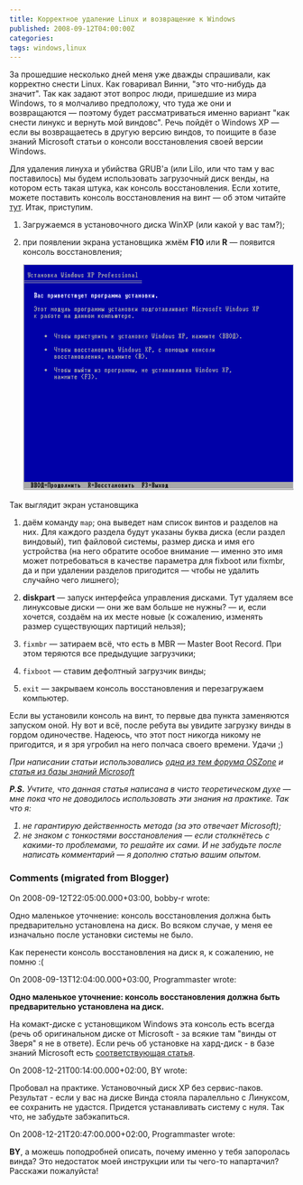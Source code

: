 ```yaml
---
title: Корректное удаление Linux и возвращение к Windows
published: 2008-09-12T04:00:00Z
categories: 
tags: windows,linux
---
```


За прошедшие несколько дней меня уже дважды спрашивали, как корректно снести Linux. Как говаривал Винни, "это что-нибудь да значит". Так как задают этот вопрос люди, пришедшие из мира Windows, то я молчаливо предположу, что туда же они и возвращаются — поэтому будет рассматриваться именно вариант "как снести линукс и вернуть мой виндовс". Речь пойдёт о Windows XP &mdash; если вы возвращаетесь в другую версию виндов, то поищите в базе знаний Microsoft статьи о консоли восстановления своей версии Windows.

Для удаления линуха и убийства GRUB'а (или Lilo, или что там у вас поставилось) мы будем использовать загрузочный диск венды, на котором есть такая штука, как консоль восстановления. Если хотите, можете поставить консоль восстановления на винт — об этом читайте <a href=http://support.microsoft.com/kb/307654/ru>тут</a>. Итак, приступим.

1. Загружаемся в установочного диска WinXP (или какой у вас там?);

2. при появлении экрана установщика жмём <b>F10</b> или <b>R</b> — появится консоль восстановления; <div class="center">
<img src="/images/windows-setup.png"
    width="724px" height="400px"
    alt="Установка Windows"
    class="fullscreen" />
<p>Так выглядит экран установщика</p>
</div>

1. даём команду <code>map</code>; она выведет нам список винтов и разделов на них. Для каждого раздела будут указаны буква диска (если раздел виндовый), тип файловой системы, размер диска и имя его устройства (на него обратите особое внимание &mdash; именно это имя может потребоваться в качестве параметра для fixboot или fixmbr, да и при удалении разделов пригодится &mdash; чтобы не удалить случайно чего лишнего);

1. <b>diskpart</b> &mdash; запуск интерфейса управления дисками. Тут удаляем все линуксовые диски &mdash; они же вам больше не нужны? &mdash; и, если хочется, создаём на их месте новые (к сожалению, изменять размер существующих партиций нельзя);

1. <code>fixmbr</code> &mdash; затираем всё, что есть в MBR &mdash; Master Boot Record. При этом теряются все предыдущие загрузчики;

1. <code>fixboot</code> &mdash; ставим дефолтный загрузчик винды;

1. <code>exit</code> &mdash; закрываем консоль восстановления и перезагружаем компьютер.

Если вы установили консоль на винт, то первые два пункта заменяются запуском оной.
Ну вот и всё, после ребута вы увидите загрузку винды в гордом одиночестве. Надеюсь, что этот пост никогда никому не пригодится, и я зря угробил на него полчаса своего времени. Удачи ;)


<i>При написании статьи использовались <a href="http://forum.oszone.net/showthread.php?t=106604&amp;page=all" target="_blank">одна из тем форума OSZone</a> и <a href="http://support.microsoft.com/kb/314058/ru" target="_blank">статья из базы знаний Microsoft</a></i>

<i><b>P.S.</b> Учтите, что данная статья написана в чисто теоретическом духе — мне пока что не доводилось использовать эти знания на практике. Так что я:
<ol><li>не гарантирую действенность метода (за это отвечает Microsoft);</li><li>не знаком с тонкостями восстановления — если столкнётесь с какими-то проблемами, то решайте их сами. И не забудьте после написать комментарий &mdash; я дополню статью вашим опытом.</li></ol></i>

<h3 id='hakyll-convert-comments-title'>Comments (migrated from Blogger)</h3>
<div class='hakyll-convert-comment'>
<p class='hakyll-convert-comment-date'>On 2008-09-12T22:05:00.000+03:00, bobby-r wrote:</p>
<p class='hakyll-convert-comment-body'>
Одно маленькое уточнение: консоль восстановления должна быть предварительно установлена на диск. Во всяком случае, у меня ее изначально после установки системы не было.

Как перенести консоль восстановления на диск я, к сожалению, не помню :(
</p>
</div>

<div class='hakyll-convert-comment'>
<p class='hakyll-convert-comment-date'>On 2008-09-13T12:04:00.000+03:00, Programmaster wrote:</p>
<p class='hakyll-convert-comment-body'>
<B>Одно маленькое уточнение: консоль восстановления должна быть предварительно установлена на диск.</B>

На комакт-диске с установщиком Windows эта консоль есть всегда (речь об оригинальном диске от Microsoft - за всякие там "винды от Зверя" я не в ответе). Если речь об установке на хард-диск - в базе знаний Microsoft есть <A HREF="http://support.microsoft.com/kb/307654/ru" REL="nofollow">соответствующая статья</A>.
</p>
</div>

<div class='hakyll-convert-comment'>
<p class='hakyll-convert-comment-date'>On 2008-12-21T00:14:00.000+02:00, BY wrote:</p>
<p class='hakyll-convert-comment-body'>
Пробовал на практике. Установочный диск ХР без сервис-паков. Результат - если у вас на диске Винда стояла паралелльно с Линуксом, ее сохранить не удастся. Придется устанавливать систему с нуля. Так что, не забудьте забэкапиться.
</p>
</div>

<div class='hakyll-convert-comment'>
<p class='hakyll-convert-comment-date'>On 2008-12-21T20:47:00.000+02:00, Programmaster wrote:</p>
<p class='hakyll-convert-comment-body'>
<B>BY</B>, а можешь поподробней описать, почему именно у тебя запоролась винда? Это недостаток моей инструкции или ты чего-то напартачил? Расскажи пожалуйста!
</p>
</div>



